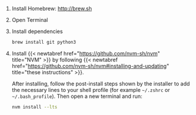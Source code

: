1. Install Homebrew: http://brew.sh
2. Open Terminal
3. Install dependencies

    ```sh
    brew install git python3
    ```

4. Install {{< newtabref href="https://github.com/nvm-sh/nvm" title="NVM" >}} by following {{< newtabref href="https://github.com/nvm-sh/nvm#installing-and-updating" title="these instructions" >}}.

    After installing, follow the post-install steps shown by the installer to add the necessary lines to your shell profile (for example `~/.zshrc` or `~/.bash_profile`). Then open a new terminal and run:

    ```sh
    nvm install --lts
    ```

